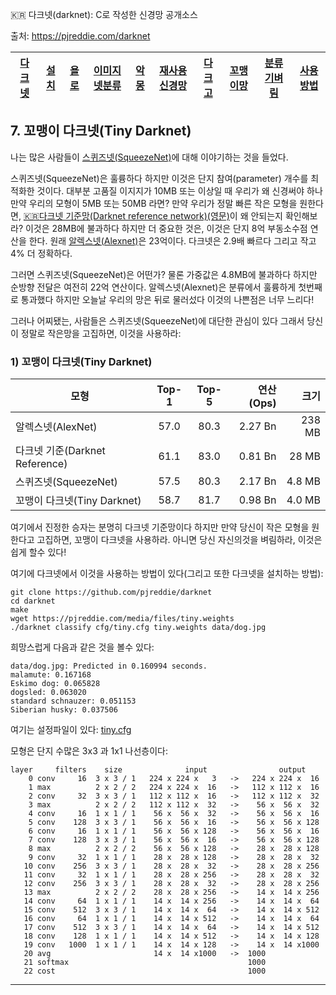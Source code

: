 
:kr: 다크넷(darknet): C로 작성한 신경망 공개소스 

출처: https://pjreddie.com/darknet

| [다크넷](../README.md) | [설치](../1_SeolChi/SeolChi.md) | [욜로](../2_YOLO/yolo.md) | [이미지넷분류](../3_ImageNet_BunRyu/BunRyu.md) | [악몽](../4_AkMong/AkMong.md) | [재사용신경망](../5_RNN/rnn.md) | [다크고](../6_DarkGo/DarkGo.md) | [꼬맹이망](../7_GgoMaengIi/GgoMaengIi.md) | [분류기벼림](../8_SuRyeon/SuRyeon.md) | [사용방법](../SaYongBeob_Yolo-v3.md) |  
| --- | --- | --- | --- | --- | --- | --- | --- | --- | --- |  

<a name="꼬맹이-다크넷"></a>
## 7. 꼬맹이 다크넷(Tiny Darknet)

 나는 많은 사람들이 [스퀴즈넷(SqueezeNet)](https://arxiv.org/abs/1602.07360)에 대해 이야기하는 것을 들었다.

 스퀴즈넷(SqueezeNet)은 훌륭하다 하지만 이것은 단지 참여(parameter) 개수를 최적화한 것이다. 대부분 고품질 이지지가 10MB 또는 이상일 때 우리가 왜 신경써야 하나 만약 우리의 모형이 5MB 또는 50MB 라면? 만약 우리가 정말 빠른 작은 모형을 원한다면, [:kr:다크넷 기준망(Darknet reference network)](../3_ImageNet_BunRyu/BunRyu.md#기준망)[(영문)](https://pjreddie.com/darknet/imagenet/#reference)이 왜 안되는지 확인해보라? 이것은 28MB에 불과하다 하지만 더 중요한 것은, 이것은 단지 8억 부동소수점 연산을 한다. 원래 [알렉스넷(Alexnet)](https://papers.nips.cc/paper/4824-imagenet-classification-with-deep-convolutional-neural-networks.pdf)은 23억이다. 다크넷은 2.9배 빠르다 그리고 작고 4% 더 정확하다.

 그러면 스퀴즈넷(SqueezeNet)은 어떤가? 물론 가중값은 4.8MB에 불과하다 하지만 순방향 전달은 여전히 22억 연산이다. 알렉스넷(Alexnet)은 분류에서 훌륭하게 첫번째로 통과했다 하지만 오늘날 우리의 망은 뒤로 물러섰다 이것의 나쁜점은 너무 느리다!

 그러나 어찌됐는, 사람들은 스퀴즈넷(SqueezeNet)에 대단한 관심이 있다 그래서 당신이 정말로 작은망을 고집하면, 이것을 사용하라:

### 1) 꼬맹이 다크넷(Tiny Darknet)

| 모형                          | Top-1 | Top-5 | 연산(Ops) | 크기 |  
| ---                          | :---: | :---: | ---:     | ---:  |  
| 알렉스넷(AlexNet)             | 57.0  | 80.3  | 2.27 Bn | 238 MB |   
| 다크넷 기준(Darknet Reference) | 61.1  | 83.0 | 0.81 Bn | 28 MB |  
| 스퀴즈넷(SqueezeNet)          | 57.5  | 80.3  | 2.17 Bn | 4.8 MB |  
| 꼬맹이 다크넷(Tiny Darknet)    | 58.7  | 81.7  | 0.98 Bn | 4.0 MB |  

 여기에서 진정한 승자는 분명히 다크넷 기준망이다 하지만 만약 당신이 작은 모형을 원한다고 고집하면, 꼬맹이 다크넷을 사용하라. 아니면 당신 자신의것을 벼림하라, 이것은 쉽게 할수 있다!

 여기에 다크넷에서 이것을 사용하는 방법이 있다(그리고 또한 다크넷을 설치하는 방법):

```
git clone https://github.com/pjreddie/darknet
cd darknet
make
wget https://pjreddie.com/media/files/tiny.weights
./darknet classify cfg/tiny.cfg tiny.weights data/dog.jpg
```

 희망스럽게 다음과 같은 것을 볼수 있다:

```
data/dog.jpg: Predicted in 0.160994 seconds.
malamute: 0.167168
Eskimo dog: 0.065828
dogsled: 0.063020
standard schnauzer: 0.051153
Siberian husky: 0.037506
```

 여기는 설정파일이 있다: [tiny.cfg](https://github.com/pjreddie/darknet/blob/master/cfg/tiny.cfg)

 모형은 단지 수많은 3x3 과 1x1 나선층이다:

```
layer     filters    size              input                output
    0 conv     16  3 x 3 / 1   224 x 224 x   3   ->   224 x 224 x  16
    1 max          2 x 2 / 2   224 x 224 x  16   ->   112 x 112 x  16
    2 conv     32  3 x 3 / 1   112 x 112 x  16   ->   112 x 112 x  32
    3 max          2 x 2 / 2   112 x 112 x  32   ->    56 x  56 x  32
    4 conv     16  1 x 1 / 1    56 x  56 x  32   ->    56 x  56 x  16
    5 conv    128  3 x 3 / 1    56 x  56 x  16   ->    56 x  56 x 128
    6 conv     16  1 x 1 / 1    56 x  56 x 128   ->    56 x  56 x  16
    7 conv    128  3 x 3 / 1    56 x  56 x  16   ->    56 x  56 x 128
    8 max          2 x 2 / 2    56 x  56 x 128   ->    28 x  28 x 128
    9 conv     32  1 x 1 / 1    28 x  28 x 128   ->    28 x  28 x  32
   10 conv    256  3 x 3 / 1    28 x  28 x  32   ->    28 x  28 x 256
   11 conv     32  1 x 1 / 1    28 x  28 x 256   ->    28 x  28 x  32
   12 conv    256  3 x 3 / 1    28 x  28 x  32   ->    28 x  28 x 256
   13 max          2 x 2 / 2    28 x  28 x 256   ->    14 x  14 x 256
   14 conv     64  1 x 1 / 1    14 x  14 x 256   ->    14 x  14 x  64
   15 conv    512  3 x 3 / 1    14 x  14 x  64   ->    14 x  14 x 512
   16 conv     64  1 x 1 / 1    14 x  14 x 512   ->    14 x  14 x  64
   17 conv    512  3 x 3 / 1    14 x  14 x  64   ->    14 x  14 x 512
   18 conv    128  1 x 1 / 1    14 x  14 x 512   ->    14 x  14 x 128
   19 conv   1000  1 x 1 / 1    14 x  14 x 128   ->    14 x  14 x1000
   20 avg                       14 x  14 x1000   ->  1000
   21 softmax                                        1000
   22 cost                                           1000
```

---
